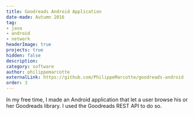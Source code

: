 ```yaml
---
title: Goodreads Android Application
date-made: Autumn 2016
tag:
- java
- android
- network
headerImage: true
projects: true
hidden: false
description:
category: software
author: philippemarcotte
externalLink: https://github.com/PhilippeMarcotte/goodreads-android
order: 3
---
```


In my free time, I made an Android application that let a user browse his or her Goodreads library. I used the Goodreads REST API to do so.